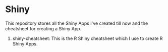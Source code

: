 # Shiny

This repository stores all the Shiny Apps I've created till now and the cheatsheet for creating a Shiny App.   

1. shiny-cheatsheet: This is the R Shiny cheatsheet which I use to create R Shiny Apps.
